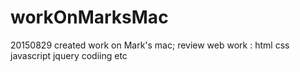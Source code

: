 # workOnMarksMac
20150829 created
work on Mark's mac; review web work : html css javascript jquery codiing etc 

